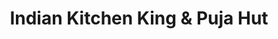 ---
title: "Indian Kitchen King & Puja Hut"
url: /etobicoke/indian-kitchen-king-und-puja-hut/
shop: Antiquitäten
---